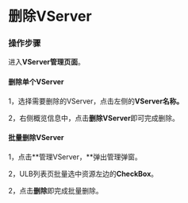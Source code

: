 # 删除VServer

### 操作步骤

进入**VServer管理页面**。

#### 删除单个VServer

1，选择需要删除的VServer，点击左侧的**VServer名称。**

2，右侧概览信息中，点击**删除VServer**即可完成删除。

#### 批量删除VServer

1，点击**管理VServer，**弹出管理弹窗。

2，ULB列表页批量选中资源左边的**CheckBox**。

2，点击**删除**即完成批量删除。

